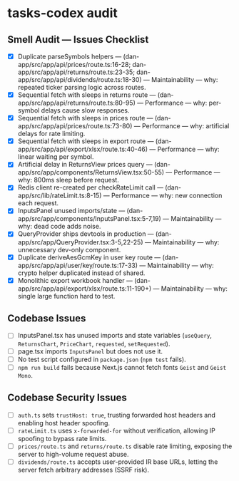 # tasks-codex audit

## Smell Audit — Issues Checklist
- [x] Duplicate parseSymbols helpers — (dan-app/src/app/api/prices/route.ts:16-28; dan-app/src/app/api/returns/route.ts:23-35; dan-app/src/app/api/dividends/route.ts:18-30) — Maintainability — why: repeated ticker parsing logic across routes.
- [x] Sequential fetch with sleeps in returns route — (dan-app/src/app/api/returns/route.ts:80-95) — Performance — why: per-symbol delays cause slow responses.
- [x] Sequential fetch with sleeps in prices route — (dan-app/src/app/api/prices/route.ts:73-80) — Performance — why: artificial delays for rate limiting.
- [x] Sequential fetch with sleeps in export route — (dan-app/src/app/api/export/xlsx/route.ts:40-46) — Performance — why: linear waiting per symbol.
- [x] Artificial delay in ReturnsView prices query — (dan-app/src/app/components/ReturnsView.tsx:50-55) — Performance — why: 800ms sleep before request.
- [x] Redis client re-created per checkRateLimit call — (dan-app/src/lib/rateLimit.ts:8-15) — Performance — why: new connection each request.
- [x] InputsPanel unused imports/state — (dan-app/src/app/components/InputsPanel.tsx:5-7,19) — Maintainability — why: dead code adds noise.
- [x] QueryProvider ships devtools in production — (dan-app/src/app/QueryProvider.tsx:3-5,22-25) — Maintainability — why: unnecessary dev-only component.
- [x] Duplicate deriveAesGcmKey in user key route — (dan-app/src/app/api/user/key/route.ts:17-33) — Maintainability — why: crypto helper duplicated instead of shared.
- [x] Monolithic export workbook handler — (dan-app/src/app/api/export/xlsx/route.ts:11-190+) — Maintainability — why: single large function hard to test.

## Codebase Issues
- [ ] InputsPanel.tsx has unused imports and state variables (`useQuery`, `ReturnsChart`, `PriceChart`, `requested`, `setRequested`).
- [ ] page.tsx imports `InputsPanel` but does not use it.
- [ ] No test script configured in `package.json` (`npm test` fails).
- [ ] `npm run build` fails because Next.js cannot fetch fonts `Geist` and `Geist Mono`.

## Codebase Security Issues
- [ ] `auth.ts` sets `trustHost: true`, trusting forwarded host headers and enabling host header spoofing.
- [ ] `rateLimit.ts` uses `x-forwarded-for` without verification, allowing IP spoofing to bypass rate limits.
- [ ] `prices/route.ts` and `returns/route.ts` disable rate limiting, exposing the server to high-volume request abuse.
- [ ] `dividends/route.ts` accepts user-provided IR base URLs, letting the server fetch arbitrary addresses (SSRF risk).
